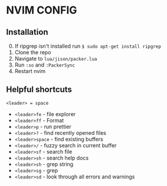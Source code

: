 # NVIM CONFIG

## Installation

0. If ripgrep isn't installed run `$ sudo apt-get install ripgrep`
1. Clone the repo
2. Navigate to `lua/jison/packer.lua`
3. Run `:so` and `:PackerSync`
4. Restart nvim

## Helpful shortcuts

`<leader> = space`
- `<leader>fe` - file explorer
- `<leader>ff` - Format
- `<leader>p` - run prettier
- `<leader>?` - find recently opened files
- `<leader>space` - find existing buffers
- `<leader>/` - fuzzy search in current buffer
- `<leader>sf` - search file
- `<leader>sh` - search help docs
- `<leader>sh` - grep string
- `<leader>sg` - grep
- `<leader>sd` - look through all errors and warnings
